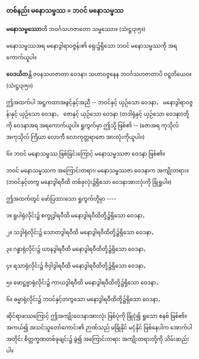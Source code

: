 ### တစ်နည်း မနောသမ္ဖဿ = ဘဝင် မနောသမ္ဖဿ

**မနောသမ္ဖဿော**တိ ဘဝင်္ဂသဟဇာတော သမ္ဖဿော။ (သံ၊ဋ္ဌ၊၃၊၅။)

မနောသမ္ဖဿအရ မနောဒွါရာဝဇ္ဇန်း၏ ရှေး၌ရှိသော ဘဝင် မနောသမ္ဖဿကို အရကောက်ယူပါ။

**ဝေဒယိတ**န္တိ ဇ၀နသဟဇာတာ ဝေဒနာ၊ သဟာဝဇ္ဇနေန ဘဝင်္ဂသဟဇာတာပိ ဝဋ္ဋတိယေ၀။(သံ၊ဋ္ဌ၊၃၊၅၊၊)

ဤအထက်ပါ အဋ္ဌကထာအဖွင့်နှင့်အညီ -- ဘဝင်နှင့် ယှဉ်သော ဝေဒနာ， မနောဒွါရာဝဇ္ဇန်းနှင့် ယှဉ်သော
ဝေဒနာ， ဇောနှင့် ယှဉ်သော ဝေဒနာ (တဒါရုံနှင့် ယှဉ်သော ဝေဒနာ)တို့ကို ဝေဒနာအရ အရကောက်ယူပါ။
ရှုကွက်မှာ ဤသို့ ဖြစ်၏ -- (ဇောအရ ကုသိုလ် အကုသိုလ် ကြိယာ လောကီ လောကုတ္တရာဇော အားလုံးကိုယူပါ၊၊)

၆။ ဘဝင် မနောသမ္ဖဿ ဖြစ်ခြင်းကြောင့် မနောသမ္ဖဿဇာ ဝေဒနာ ဖြစ်၏။

ဘဝင် မနောသမ္ဖဿက အကြောင်းတရား၊ မနောသမ္ဖဿဇာ ဝေဒနာက အကျိုးတရား။
(ဘဝင်နှင့်တကွ မနောဒွါရဝီထိ တစ်ခုလုံး၌ရှိသော ဝေဒနာအားလုံးကို ခြုံရှုပါ။)

ဤအထက်တွင် ဖော်ပြထားသော ရှုကွက်တို့မှာ ----

၁။ ရူပါရုံလိုင်း၌ စက္ခုဒွါရဝီထိ မနောဒွါရဝီထိတို့၌ရှိသော ဝေဒနာ，

၂။ သဒ္ဒါရုံလိုင်း၌ သောတဒွါရဝီထိ မနောဒွါရဝီထိတို့၌ရှိသော ဝေဒနာ，

၃။ ဂန္ဓာရုံလိုင်း၌ ဃာနဒွါရဝီထိ မနောဒွါရဝီထိတို့၌ရှိသော ဝေဒနာ，

၄။ ရသာရုံလိုင်း၌ ဇိဝှါဒွါရဝီထိ မနောဒွါရဝီထိတို့၌ရှိသော ဝေဒနာ，

၅။ ဖောဋ္ဌဗ္ဗာရုံလိုင်း၌ ကာယဒွါရဝီထိ မနောဒွါရဝီထိတို့၌ရှိသော ဝေဒနာ，

၆။ ဓမ္မာရုံလိုင်း၌ ဘဝင်နှင့်တကွသော မနောဒွါရဝီထိတို့၌ရှိသော ဝေဒနာ，

ဆိုင်ရာဖဿကြောင့် ဤအကျိုးဝေဒနာအားလုံး ဖြစ်ပုံကို ခြုံငုံ၍ ရှုသော စနစ် ဖြစ်၏။ အကယ်၍
အသင်သူတော်ကောင်း၏ ဉာဏ်သည် မခြုံနိုင် မငုံနိုင် ဖြစ်နေပါက အောက်ပါအတိုင်း စိတ္တက္ခဏတစ်ခုချင်း၌
ခွဲ၍ အကြောင်းတရား အကျိုးတရားတို့ကို သိမ်းဆည်းပါ။